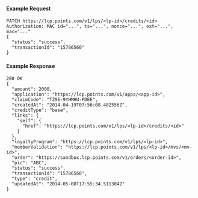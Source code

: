 #### Example Request

    PATCH https://lcp.points.com/v1/lps/<lp-id>/credits/<id>
    Authorization: MAC id="...", ts="...", nonce="...", ext="...", mac="..."
    {
      "status": "success",
      "transactionId": "15786560"
    }

#### Example Response

    200 OK
    {
      "amount": 2000,
      "application": "https://lcp.points.com/v1/apps/<app-id>",
      "claimCode": "TZ9E-9YHMHU-PDEE",
      "createdAt": "2014-04-19T07:56:08.482556Z",
      "creditType": "base",
      "links": {
        "self": {
          "href": "https://lcp.points.com/v1/lps/<lp-id>/credits/<id>"
        }
      },
      "loyaltyProgram": "https://lcp.points.com/v1/lps/<lp-id>",
      "memberValidation": "https://lcp.points.com/v1/lps/<lp-id>/mvs/<mv-id>",
      "order": "https://sandbox.lcp.points.com/v1/orders/<order-id>",
      "pic": "ABC",
      "status": "success",
      "transactionId": "15786560",
      "type": "credit",
      "updatedAt": "2014-05-08T17:55:34.511304Z"
    }







